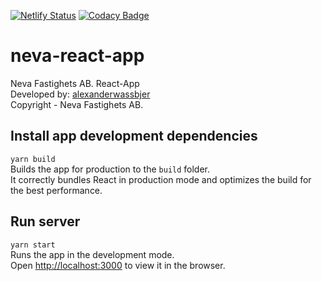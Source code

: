 [![Netlify Status](https://api.netlify.com/api/v1/badges/fe97a167-7b62-448d-b8c7-ba17dbeec8ab/deploy-status)](https://app.netlify.com/sites/nervous-sammet-d06195/deploys) [![Codacy Badge](https://api.codacy.com/project/badge/Grade/7bcdac07cd244b4485f615b529370f98)](https://www.codacy.com?utm_source=github.com&amp;utm_medium=referral&amp;utm_content=alexanderwassbjer/neva-react-app&amp;utm_campaign=Badge_Grade)

# neva-react-app
Neva Fastighets AB. React-App<br />
Developed by: [alexanderwassbjer](https://github.com/alexanderwassbjer)<br />
Copyright - Neva Fastighets AB.

## Install app development dependencies
`yarn build`<br />
Builds the app for production to the `build` folder.<br />
It correctly bundles React in production mode and optimizes the build for the best performance.

## Run server
`yarn start`<br />
Runs the app in the development mode.<br />
Open [http://localhost:3000](http://localhost:3000) to view it in the browser.
